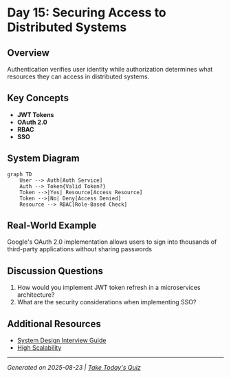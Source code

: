 # Day 15: Securing Access to Distributed Systems

## Overview
Authentication verifies user identity while authorization determines what resources they can access in distributed systems.

## Key Concepts
- **JWT Tokens**
- **OAuth 2.0**
- **RBAC**
- **SSO**

## System Diagram
```mermaid
graph TD
    User --> Auth[Auth Service]
    Auth --> Token{Valid Token?}
    Token -->|Yes| Resource[Access Resource]
    Token -->|No| Deny[Access Denied]
    Resource --> RBAC[Role-Based Check]
```

## Real-World Example
Google's OAuth 2.0 implementation allows users to sign into thousands of third-party applications without sharing passwords

## Discussion Questions
1. How would you implement JWT token refresh in a microservices architecture?
2. What are the security considerations when implementing SSO?

## Additional Resources
- [System Design Interview Guide](https://github.com/donnemartin/system-design-primer)
- [High Scalability](http://highscalability.com/)

---
*Generated on 2025-08-23 | [Take Today's Quiz](../docs/quiz-2025-08-23.html)*
